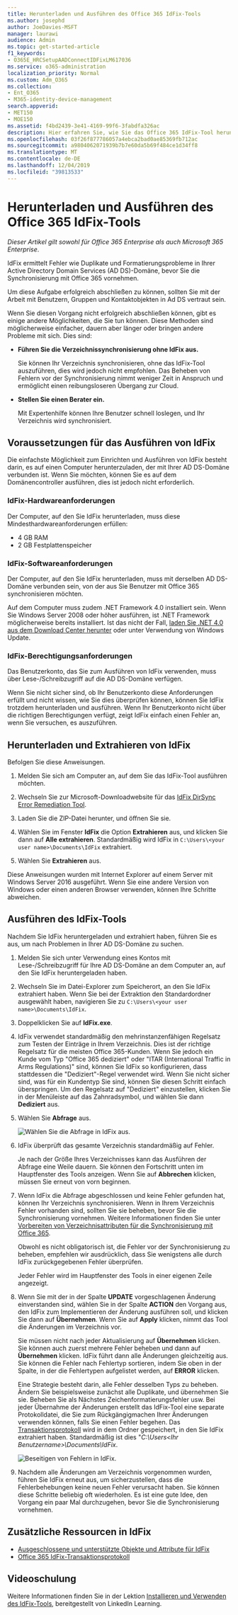 ```yaml
---
title: Herunterladen und Ausführen des Office 365 IdFix-Tools
ms.author: josephd
author: JoeDavies-MSFT
manager: laurawi
audience: Admin
ms.topic: get-started-article
f1_keywords:
- O365E_HRCSetupAADConnectIDFixLM617036
ms.service: o365-administration
localization_priority: Normal
ms.custom: Adm_O365
ms.collection:
- Ent_O365
- M365-identity-device-management
search.appverid:
- MET150
- MOE150
ms.assetid: f4bd2439-3e41-4169-99f6-3fabdfa326ac
description: Hier erfahren Sie, wie Sie das Office 365 IdFix-Tool herunterladen und ausführen, um Ihr Active Directory Domain Services (AD DS) vor der Synchronisierung mit Office 365 zu bereinigen.
ms.openlocfilehash: 03f26f877786057a4ebca2bad0ae85369fb712ac
ms.sourcegitcommit: a9804062071939b7b7e60da5b69f484ce1d34ff8
ms.translationtype: MT
ms.contentlocale: de-DE
ms.lasthandoff: 12/04/2019
ms.locfileid: "39813533"
---
```

# <a name="download-and-run-the-office-365-idfix-tool"></a>Herunterladen und Ausführen des Office 365 IdFix-Tools

*Dieser Artikel gilt sowohl für Office 365 Enterprise als auch Microsoft 365 Enterprise*.

IdFix ermittelt Fehler wie Duplikate und Formatierungsprobleme in Ihrer Active Directory Domain Services (AD DS)-Domäne, bevor Sie die Synchronisierung mit Office 365 vornehmen. 
  
Um diese Aufgabe erfolgreich abschließen zu können, sollten Sie mit der Arbeit mit Benutzern, Gruppen und Kontaktobjekten in Ad DS vertraut sein.
  
Wenn Sie diesen Vorgang nicht erfolgreich abschließen können, gibt es einige andere Möglichkeiten, die Sie tun können. Diese Methoden sind möglicherweise einfacher, dauern aber länger oder bringen andere Probleme mit sich. Dies sind:
  
- **Führen Sie die Verzeichnissynchronisierung ohne IdFix aus.** 

  Sie können Ihr Verzeichnis synchronisieren, ohne das IdFix-Tool auszuführen, dies wird jedoch nicht empfohlen. Das Beheben von Fehlern vor der Synchronisierung nimmt weniger Zeit in Anspruch und ermöglicht einen reibungsloseren Übergang zur Cloud. 

- **Stellen Sie einen Berater ein.** 

  Mit Expertenhilfe können Ihre Benutzer schnell loslegen, und Ihr Verzeichnis wird synchronisiert. 
    
## <a name="what-you-need-to-run-idfix"></a>Voraussetzungen für das Ausführen von IdFix

Die einfachste Möglichkeit zum Einrichten und Ausführen von IdFix besteht darin, es auf einen Computer herunterzuladen, der mit Ihrer AD DS-Domäne verbunden ist. Wenn Sie möchten, können Sie es auf dem Domänencontroller ausführen, dies ist jedoch nicht erforderlich.
  
### <a name="idfix-hardware-requirements"></a>IdFix-Hardwareanforderungen

Der Computer, auf den Sie IdFix herunterladen, muss diese Mindesthardwareanforderungen erfüllen:
  
- 4 GB RAM
- 2 GB Festplattenspeicher
   
### <a name="idfix-software-requirements"></a>IdFix-Softwareanforderungen

Der Computer, auf den Sie IdFix herunterladen, muss mit derselben AD DS-Domäne verbunden sein, von der aus Sie Benutzer mit Office 365 synchronisieren möchten. 

Auf dem Computer muss zudem .NET Framework 4.0 installiert sein. Wenn Sie Windows Server 2008 oder höher ausführen, ist .NET Framework möglicherweise bereits installiert. Ist das nicht der Fall, [laden Sie .NET 4.0 aus dem Download Center herunter](https://go.microsoft.com/fwlink/p/?LinkId=400475) oder unter Verwendung von Windows Update. 
  
### <a name="idfix-permissions-requirements"></a>IdFix-Berechtigungsanforderungen

Das Benutzerkonto, das Sie zum Ausführen von IdFix verwenden, muss über Lese-/Schreibzugriff auf die AD DS-Domäne verfügen.
  
Wenn Sie nicht sicher sind, ob Ihr Benutzerkonto diese Anforderungen erfüllt und nicht wissen, wie Sie dies überprüfen können, können Sie IdFix trotzdem herunterladen und ausführen. Wenn Ihr Benutzerkonto nicht über die richtigen Berechtigungen verfügt, zeigt IdFix einfach einen Fehler an, wenn Sie versuchen, es auszuführen.
  
## <a name="download-and-extract-idfix"></a>Herunterladen und Extrahieren von IdFix

Befolgen Sie diese Anweisungen. 
  
1. Melden Sie sich am Computer an, auf dem Sie das IdFix-Tool ausführen möchten.
    
2. Wechseln Sie zur Microsoft-Downloadwebsite für das [IdFix DirSync Error Remediation Tool](https://go.microsoft.com/fwlink/?linkid=867219).
    
3. Laden Sie die ZIP-Datei herunter, und öffnen Sie sie.
    
3. Wählen Sie im Fenster **IdFix** die Option **Extrahieren** aus, und klicken Sie dann auf **Alle extrahieren**. Standardmäßig wird IdFix in `C:\Users\<your user name>\Documents\IdFix` extrahiert. 
    
6. Wählen Sie **Extrahieren** aus.

Diese Anweisungen wurden mit Internet Explorer auf einem Server mit Windows Server 2016 ausgeführt. Wenn Sie eine andere Version von Windows oder einen anderen Browser verwenden, können Ihre Schritte abweichen.
    
## <a name="run-the-idfix-tool"></a>Ausführen des IdFix-Tools

Nachdem Sie IdFix heruntergeladen und extrahiert haben, führen Sie es aus, um nach Problemen in Ihrer AD DS-Domäne zu suchen.
  
1. Melden Sie sich unter Verwendung eines Kontos mit Lese-/Schreibzugriff für Ihre AD DS-Domäne an dem Computer an, auf den Sie IdFix heruntergeladen haben.
    
2. Wechseln Sie im Datei-Explorer zum Speicherort, an den Sie IdFix extrahiert haben. Wenn Sie bei der Extraktion den Standardordner ausgewählt haben, navigieren Sie zu `C:\Users\<your user name>\Documents\IdFix`. 
    
3. Doppelklicken Sie auf **IdFix.exe**. 
  
4. IdFix verwendet standardmäßig den mehrinstanzenfähigen Regelsatz zum Testen der Einträge in Ihrem Verzeichnis. Dies ist der richtige Regelsatz für die meisten Office 365-Kunden. Wenn Sie jedoch ein Kunde vom Typ "Office 365 dediziert" oder "ITAR (International Traffic in Arms Regulations)" sind, können Sie IdFix so konfigurieren, dass stattdessen die "Dediziert"-Regel verwendet wird. Wenn Sie nicht sicher sind, was für ein Kundentyp Sie sind, können Sie diesen Schritt einfach überspringen. Um den Regelsatz auf "Dediziert" einzustellen, klicken Sie in der Menüleiste auf das Zahnradsymbol, und wählen Sie dann **Dediziert** aus.
    
5. Wählen Sie **Abfrage** aus.
    
    ![Wählen Sie die Abfrage in IdFix aus.](media/a07a7aa7-d0ac-4817-8757-946019813a57.JPG)
  
6. IdFix überprüft das gesamte Verzeichnis standardmäßig auf Fehler.
    
    Je nach der Größe Ihres Verzeichnisses kann das Ausführen der Abfrage eine Weile dauern. Sie können den Fortschritt unten im Hauptfenster des Tools anzeigen. Wenn Sie auf **Abbrechen** klicken, müssen Sie erneut von vorn beginnen.
  
7. Wenn IdFix die Abfrage abgeschlossen und keine Fehler gefunden hat, können Ihr Verzeichnis synchronisieren. Wenn in Ihrem Verzeichnis Fehler vorhanden sind, sollten Sie sie beheben, bevor Sie die Synchronisierung vornehmen. Weitere Informationen finden Sie unter [Vorbereiten von Verzeichnisattributen für die Synchronisierung mit Office 365](prepare-directory-attributes-for-synch-with-idfix.md).
    
    Obwohl es nicht obligatorisch ist, die Fehler vor der Synchronisierung zu beheben, empfehlen wir ausdrücklich, dass Sie wenigstens alle durch IdFix zurückgegebenen Fehler überprüfen.
    
    Jeder Fehler wird im Hauptfenster des Tools in einer eigenen Zeile angezeigt. 
    
8. Wenn Sie mit der in der Spalte **UPDATE** vorgeschlagenen Änderung einverstanden sind, wählen Sie in der Spalte **ACTION** den Vorgang aus, den IdFix zum Implementieren der Änderung ausführen soll, und klicken Sie dann auf **Übernehmen**. Wenn Sie auf **Apply** klicken, nimmt das Tool die Änderungen im Verzeichnis vor.
    
    Sie müssen nicht nach jeder Aktualisierung auf **Übernehmen** klicken. Sie können auch zuerst mehrere Fehler beheben und dann auf **Übernehmen** klicken. IdFix führt dann alle Änderungen gleichzeitig aus. Sie können die Fehler nach Fehlertyp sortieren, indem Sie oben in der Spalte, in der die Fehlertypen aufgelistet werden, auf **ERROR** klicken. 
    
    Eine Strategie besteht darin, alle Fehler desselben Typs zu beheben. Ändern Sie beispielsweise zunächst alle Duplikate, und übernehmen Sie sie. Beheben Sie als Nächstes Zeichenformatierungsfehler usw. Bei jeder Übernahme der Änderungen erstellt das IdFix-Tool eine separate Protokolldatei, die Sie zum Rückgängigmachen Ihrer Änderungen verwenden können, falls Sie einen Fehler begehen. Das [Transaktionsprotokoll](idfix-transaction-log.md) wird in dem Ordner gespeichert, in den Sie IdFix extrahiert haben. Standardmäßig ist dies "_C:\Users\<Ihr Benutzername>\Documents\IdFix_. 
    
    ![Beseitigen von Fehlern in IdFix.](media/5f051070-652c-4be7-98bf-312295e32371.png)
  
9. Nachdem alle Änderungen am Verzeichnis vorgenommen wurden, führen Sie IdFix erneut aus, um sicherzustellen, dass die Fehlerbehebungen keine neuen Fehler verursacht haben. Sie können diese Schritte beliebig oft wiederholen. Es ist eine gute Idee, den Vorgang ein paar Mal durchzugehen, bevor Sie die Synchronisierung vornehmen.
    
## <a name="additional-resources-on-idfix"></a>Zusätzliche Ressourcen in IdFix 

- [Ausgeschlossene und unterstützte Objekte und Attribute für IdFix](idfix-excluded-and-supported-objects-and-attributes.md)  
- [Office 365 IdFix-Transaktionsprotokoll](idfix-transaction-log.md)
    
## <a name="video-training"></a>Videoschulung

Weitere Informationen finden Sie in der Lektion [Installieren und Verwenden des IdFix-Tools](https://support.office.com/article/install-and-use-the-idfix-tool-4d81d73c-f172-4fd5-8542-f601c0c96aa9?ui=en-US&rs=en-US&ad=US), bereitgestellt von LinkedIn Learning.
  

